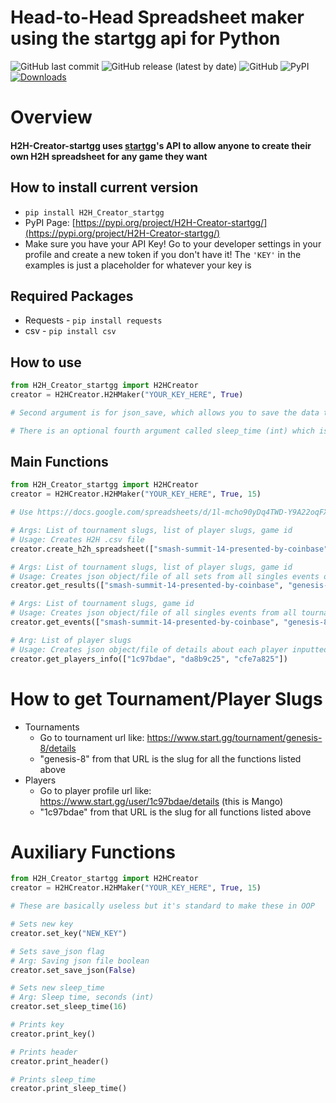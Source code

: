 # **Head-to-Head Spreadsheet maker using the startgg api for Python**

![GitHub last commit](https://img.shields.io/github/last-commit/ETossed/H2H-Creator-startgg?style=flat-square)
![GitHub release (latest by date)](https://img.shields.io/github/v/release/ETossed/H2H-Creator-startgg?style=flat-square)
![GitHub](https://img.shields.io/github/license/ETossed/H2H-Creator-startgg?style=flat-square)
![PyPI](https://img.shields.io/pypi/v/H2H_Creator_startgg?style=flat-square)
[![Downloads](https://pepy.tech/badge/H2H_Creator_startgg)](https://pepy.tech/project/pysmashgg)

# **Overview**

#### H2H-Creator-startgg uses [startgg](start.gg)'s API to allow anyone to create their own H2H spreadsheet for any game they want

## **How to install current version**

- `pip install H2H_Creator_startgg`
- PyPI Page: [https://pypi.org/project/H2H-Creator-startgg/](https://pypi.org/project/H2H-Creator-startgg/)
- Make sure you have your API Key! Go to your developer settings in your profile and create a new token if you don't have it! The `'KEY'` in the examples is just a placeholder for whatever your key is

## **Required Packages**

- Requests - `pip install requests`
- csv - `pip install csv`

## **How to use**

```py
from H2H_Creator_startgg import H2HCreator
creator = H2HCreator.H2HMaker("YOUR_KEY_HERE", True)

# Second argument is for json_save, which allows you to save the data that it's going through as a bunch of different json files, check examples folder for an example

# There is an optional fourth argument called sleep_time (int) which is forced to run because if you attempt too many queries in a row, startgg's API will not respond and will time you out, so sleeping 15 seconds (default of 15) every 6 queries is better
```

## **Main Functions**

```py
from H2H_Creator_startgg import H2HCreator
creator = H2HCreator.H2HMaker("YOUR_KEY_HERE", True, 15)

# Use https://docs.google.com/spreadsheets/d/1l-mcho90yDq4TWD-Y9A22oqFXGo8-gBDJP0eTmRpTaQ/ to find the game id you're looking for

# Args: List of tournament slugs, list of player slugs, game id
# Usage: Creates H2H .csv file
creator.create_h2h_spreadsheet(["smash-summit-14-presented-by-coinbase", "genesis-8"], ["1c97bdae", "da8b9c25", "cfe7a825"], 1) 

# Args: List of tournament slugs, list of player slugs, game id
# Usage: Creates json object/file of all sets from all singles events of given game from all tournaments in given list that include any of the players in given list
creator.get_results(["smash-summit-14-presented-by-coinbase", "genesis-8"], ["1c97bdae", "da8b9c25", "cfe7a825"], 1)

# Args: List of tournament slugs, game id
# Usage: Creates json object/file of all singles events from all tournaments in given list from given game
creator.get_events(["smash-summit-14-presented-by-coinbase", "genesis-8"], 1)

# Arg: List of player slugs
# Usage: Creates json object/file of details about each player inputted
creator.get_players_info(["1c97bdae", "da8b9c25", "cfe7a825"])
```

# **How to get Tournament/Player Slugs**

- Tournaments
  - Go to tournament url like: https://www.start.gg/tournament/genesis-8/details
  - "genesis-8" from that URL is the slug for all the functions listed above
- Players
  - Go to player profile url like: https://www.start.gg/user/1c97bdae/details (this is Mango)
  - "1c97bdae" from that URL is the slug for all functions listed above

# **Auxiliary Functions**

```py
from H2H_Creator_startgg import H2HCreator
creator = H2HCreator.H2HMaker("YOUR_KEY_HERE", True, 15)

# These are basically useless but it's standard to make these in OOP

# Sets new key
creator.set_key("NEW_KEY")

# Sets save_json flag
# Arg: Saving json file boolean
creator.set_save_json(False)

# Sets new sleep_time
# Arg: Sleep time, seconds (int)
creator.set_sleep_time(16)

# Prints key
creator.print_key()

# Prints header
creator.print_header()

# Prints sleep_time
creator.print_sleep_time()
```